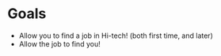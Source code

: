 # Goals

* Allow you to find a job in Hi-tech! (both first time, and later)
* Allow the job to find you!


